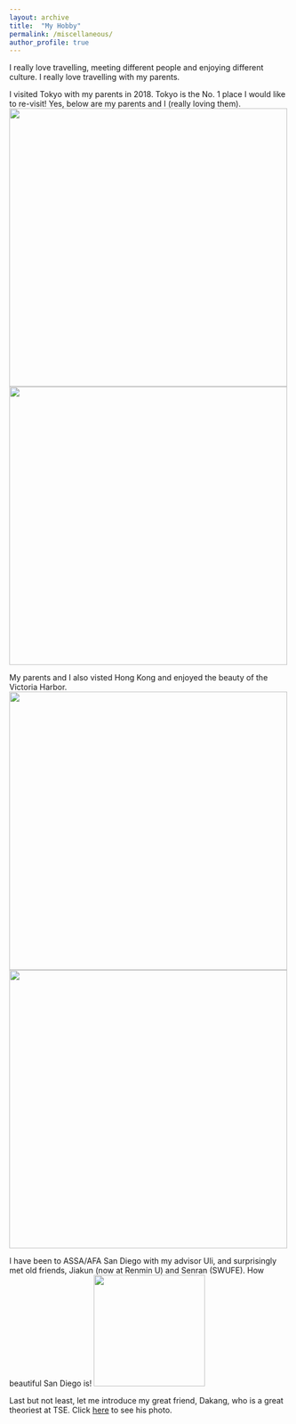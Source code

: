 ```yaml
---
layout: archive
title:  "My Hobby"
permalink: /miscellaneous/
author_profile: true
---
```


I really love travelling, meeting different people and enjoying different culture. I really love travelling with my parents. 

I visited Tokyo with my parents in 2018. Tokyo is the No. 1 place I would like to re-visit! Yes, below are my parents and I (really loving them). 
<img src="https://user-images.githubusercontent.com/88915744/129471469-b05a4fc3-ec65-47f8-aeff-b052e4a5ab62.png" width="500" />
<img src="https://user-images.githubusercontent.com/88915744/129471487-bb2b9897-7248-434a-bf36-c1b767946020.png" width="500" />


My parents and I also visted Hong Kong and enjoyed the beauty of the Victoria Harbor. 
<img src="https://user-images.githubusercontent.com/88915744/129470754-6f19f2eb-d760-434a-a725-ff79347f4cab.jpg" width="500" />
<img src="https://user-images.githubusercontent.com/88915744/129470755-455d5119-8993-4a63-8128-3c28841c500b.jpg" width="500" />

I have been to ASSA/AFA San Diego with my advisor Uli, and surprisingly met old friends, Jiakun (now at Renmin U) and Senran (SWUFE). How beautiful San Diego is!
<img src="https://user-images.githubusercontent.com/88915744/129470772-723befdf-7083-4edb-9521-031a65b01aa7.jpg" width="200" />

Last but not least, let me introduce my great friend, Dakang, who is a great theoriest at TSE. Click [here](https://www.tse-fr.eu/people/dakang-huang) to see his photo.  


